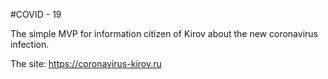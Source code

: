 #COVID - 19

The simple MVP for information citizen of Kirov about the new coronavirus infection.

The site: https://coronavirus-kirov.ru
